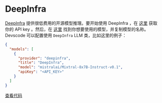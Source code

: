 # DeepInfra

[DeepInfra](https://deepinfra.com) 提供很低费用的开源模型推理。要开始使用 DeepInfra ，在 [这里](https://deepinfra.com/dash) 获取你的 API key 。然后，在 [这里](https://deepinfra.com/models?type=text-generation) 找到你想要使用的模型，并复制模型的名称。 Devscode 可以配置使用 `DeepInfra` LLM 类，比如这里的例子：

```json title="config.json"
{
  "models": [
    {
      "provider": "deepinfra",
      "title": "DeepInfra",
      "model": "mistralai/Mixtral-8x7B-Instruct-v0.1",
      "apiKey": "<API_KEY>"
    }
  ]
}
```

[查看代码](https://github.com/khulnasoft/devscode/blob/main/core/llm/llms/DeepInfra.ts)
